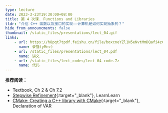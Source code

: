 ```yaml
---
type: lecture
date: 2023-3-23T19:30:00+08:00
title: 第 4 次课. Functions and Libraries
tldr: "介绍 C++ 函数以及接口的实现——计算机是如何实现抽象的？"
hide_from_announcments: false
thumbnail: /static_files/presentations/lect_04.gif
links:
    - url: https://h8pqt7tpdf.feishu.cn/file/boxcneYZl1N5eNvtMmDQafi4zCE
      name: 录播(yMez)
    - url: /static_files/presentations/lect_04.pdf
      name: 讲义
    - url: /static_files/lect_codes/lect-04-code.7z
      name: 代码
---
```


**推荐阅读：**

- Textbook, Ch 2 & Ch 7.2
- [Stepwise Refinement](https://learnlearn.uk/alevelcs/stepwise-refinement/){:target="_blank"}, LearnLearn
- [CMake: Creating a C++ library with CMake](https://decovar.dev/blog/2021/03/08/cmake-cpp-library/){:target="_blank"}, Declaration of VAR

